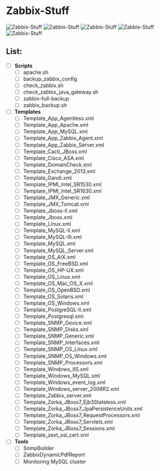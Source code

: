 # Zabbix-Stuff

![Zabbix-Stuff](https://img.shields.io/github/issues/spy86/Zabbix-Stuff.svg) ![Zabbix-Stuff](https://img.shields.io/github/forks/spy86/Zabbix-Stuff.svg) ![Zabbix-Stuff](https://img.shields.io/github/stars/spy86/Zabbix-Stuff.svg) ![Zabbix-Stuff](https://img.shields.io/github/license/spy86/Zabbix-Stuff.svg) ![Zabbix-Stuff](https://img.shields.io/twitter/url/https/github.com/spy86/Zabbix-Stuff.svg?style=social)

## List:

- [ ] **Scripts**
  - [ ] apache.sh
  - [ ] backup_zabbix_config
  - [ ] check_zabbix.sh
  - [ ] check_zabbix_java_gateway.sh
  - [ ] zabbix-full-backup
  - [ ] zabbix_backup.sh
- [ ] **Templates**
  - [ ] Template_App_Agentless.xml
  - [ ] Template_App_Apache.xml
  - [ ] Template_App_MySQL.xml
  - [ ] Template_App_Zabbix_Agent.xml
  - [ ] Template_App_Zabbix_Server.xml
  - [ ] Template_Cacti_JBoss.xml
  - [ ] Template_Cisco_ASA.xml
  - [ ] Template_DomainCheck.xml
  - [ ] Template_Exchange_2013.xml
  - [ ] Template_Gandi.xml
  - [ ] Template_IPMI_Intel_SR1530.xml
  - [ ] Template_IPMI_Intel_SR1630.xml
  - [ ] Template_JMX_Generic.xml
  - [ ] Template_JMX_Tomcat.xml
  - [ ] Template_Jboss-II.xml
  - [ ] Template_Jboss.xml
  - [ ] Template_Linux.xml
  - [ ] Template_MySQL-II.xml
  - [ ] Template_MySQL-III.xml
  - [ ] Template_MySQL.xml
  - [ ] Template_MySQL_Server.xml
  - [ ] Template_OS_AIX.xml
  - [ ] Template_OS_FreeBSD.xml
  - [ ] Template_OS_HP-UX.xml
  - [ ] Template_OS_Linux.xml
  - [ ] Template_OS_Mac_OS_X.xml
  - [ ] Template_OS_OpenBSD.xml
  - [ ] Template_OS_Solaris.xml
  - [ ] Template_OS_Windows.xml
  - [ ] Template_PostgreSQL-II.xml
  - [ ] Template_Postgresql.xml
  - [ ] Template_SNMP_Device.xml
  - [ ] Template_SNMP_Disks.xml
  - [ ] Template_SNMP_Generic.xml
  - [ ] Template_SNMP_Interfaces.xml
  - [ ] Template_SNMP_OS_Linux.xml
  - [ ] Template_SNMP_OS_Windows.xml
  - [ ] Template_SNMP_Processors.xml
  - [ ] Template_Windows_IIS.xml
  - [ ] Template_Windows_MySQL.xml
  - [ ] Template_Windows_event_log.xml
  - [ ] Template_Windows_server_2008R2.xml
  - [ ] Template_Zabbix_server.xml
  - [ ] Template_Zorka_JBoss7_Ejb3Stateless.xml
  - [ ] Template_Zorka_JBoss7_JpaPersistenceUnits.xml
  - [ ] Template_Zorka_JBoss7_RequestProcessors.xml
  - [ ] Template_Zorka_JBoss7_Servlets.xml
  - [ ] Template_Zorka_JBoss7_Sessions.xml
  - [ ] Template_zext_ssl_cert.xml
- [ ] **Tools**
  - [ ] SnmpBuilder
  - [ ] ZabbixDynamicPdfReport
  - [ ] Monitoring MySQL cluster
